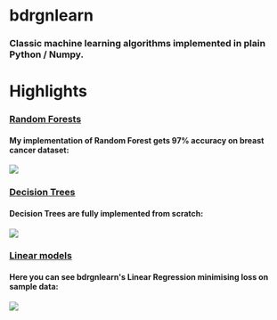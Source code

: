 # bdrgnlearn

### Classic machine learning algorithms implemented in plain Python / Numpy. 

# Highlights

### [Random Forests](bdrgnlearn/ensemble.py) 

#### My implementation of Random Forest gets 97% accuracy on breast cancer dataset:
![](demo.gif)

### [Decision Trees](bdrgnlearn/tree.py)

#### Decision Trees are fully implemented from scratch:
![](decision_tree_demo.gif)

### [Linear models](bdrgnlearn/linear_model.py)

#### Here you can see bdrgnlearn's Linear Regression minimising loss on sample data:
![](linreg_sgd_demo.gif)
